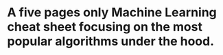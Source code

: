# A five pages only Machine Learning cheat sheet focusing on the most popular algorithms under the hood.
